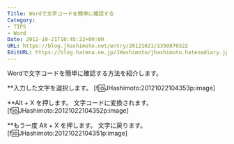 ```yaml
---
Title: Wordで文字コードを簡単に確認する
Category:
- TIPS
- Word
Date: 2012-10-21T10:45:22+09:00
URL: https://blog.jhashimoto.net/entry/20121021/1350870322
EditURL: https://blog.hatena.ne.jp/JHashimoto/jhashimoto.hatenadiary.jp/atom/entry/12921228815717255645
---
```


Wordで文字コードを簡単に確認する方法を紹介します。

**入力した文字を選択します。
[f:id:JHashimoto:20121022104353p:image]

**Alt + X を押します。
文字コードに変換されます。
[f:id:JHashimoto:20121022104352p:image]

**もう一度 Alt + X を押します。
文字に戻ります。
[f:id:JHashimoto:20121022104351p:image]
